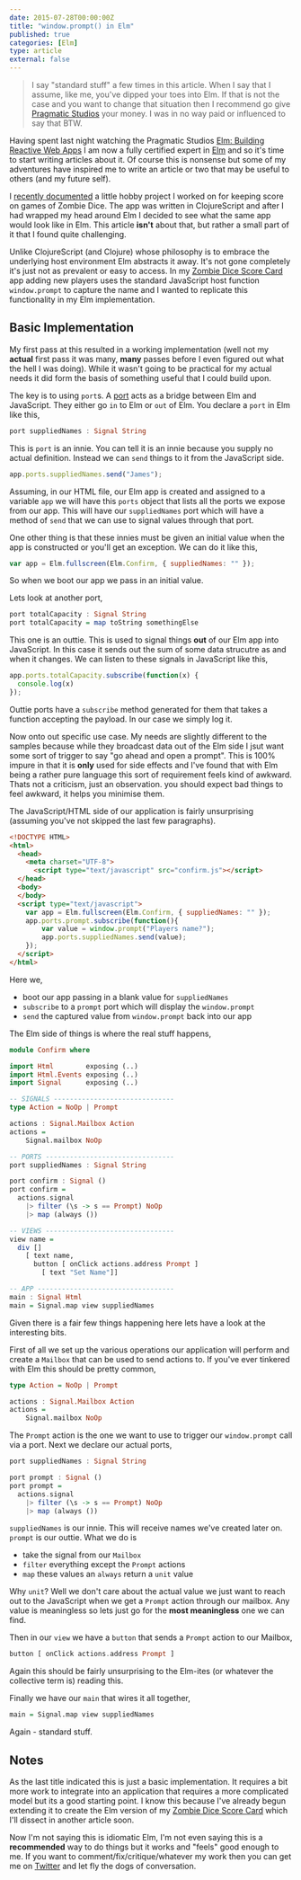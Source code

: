 ```yaml
---
date: 2015-07-28T00:00:00Z
title: "window.prompt() in Elm"
published: true
categories: [Elm]
type: article
external: false
---
```


> I say "standard stuff" a few times in this article. When I say that I assume, like me, you've dipped your toes into Elm.  If that is not the case and you want to change that situation then I recommend go give [Pragmatic Studios](https://pragmaticstudio.com/elm) your money. I was in no way paid or influenced to say that BTW.

Having spent last night watching the Pragmatic Studios [Elm: Building Reactive Web Apps](https://pragmaticstudio.com/elm) I am now a fully certified expert in [Elm](http://elm-lang.org) and so it's time to start writing articles about it.  Of course this is nonsense but some of my adventures have inspired me to write an article or two that may be useful to others (and my future self).

I [recently documented](https://yobriefca.se/blog/2015/07/20/zombie-dice-score-card-with-reagent/) a little hobby project I worked on for keeping score on games of Zombie Dice.  The app was written in ClojureScript and after I had wrapped my head around Elm I decided to see what the same app would look like in Elm.  This article __isn't__ about that, but rather a small part of it that I found quite challenging.

Unlike ClojureScript (and Clojure) whose philosophy is to embrace the underlying host environment Elm abstracts it away.  It's not gone completely it's just not as prevalent or easy to access.  In my [Zombie Dice Score Card](https://yobriefca.se/zombie-dice/) app adding new players uses the standard JavaScript host function `window.prompt` to capture the name and I wanted to replicate this functionality in my Elm implementation.

## Basic Implementation

My first pass at this resulted in a working implementation (well not my __actual__ first pass it was many, __many__ passes before I even figured out what the hell I was doing).  While it wasn't going to be practical for my actual needs it did form the basis of something useful that I could build upon.

The key is to using `port`s.  A [port](http://elm-lang.org/guide/interop#ports) acts as a bridge between Elm and JavaScript.  They either go `in` to Elm or `out` of Elm.  You declare a `port` in Elm like this,

```haskell
port suppliedNames : Signal String
```  

This is `port` is an innie.  You can tell it is an innie because you supply no actual definition.  Instead we can `send` things to it from the JavaScript side.

```javascript
app.ports.suppliedNames.send("James");
```

Assuming, in our HTML file, our Elm app is created and assigned to a variable `app` we will have this `ports` object that lists all the ports we expose from our app.  This will have our `suppliedNames` port which will have a method of `send` that we can use to signal values through that port.

One other thing is that these innies must be given an initial value when the app is constructed or you'll get an exception. We can do it like this,

```javascript
var app = Elm.fullscreen(Elm.Confirm, { suppliedNames: "" });
```

So when we boot our app we pass in an initial value.

Lets look at another port,

```haskell
port totalCapacity : Signal String
port totalCapacity = map toString somethingElse
```

This one is an outtie.  This is used to signal things __out__ of our Elm app into JavaScript.  In this case it sends out the sum of some data strucutre as and when it changes.  We can listen to these signals in JavaScript like this,

```javascript
app.ports.totalCapacity.subscribe(function(x) { 
  console.log(x) 
});
```

Outtie ports have a `subscribe` method generated for them that takes a function accepting the payload.  In our case we simply log it.

Now onto out specific use case.  My needs are slightly different to the samples because while they broadcast data out of the Elm side I jsut want some sort of trigger to say "go ahead and open a prompt".  This is 100% impure in that it is __only__ used for side effects and I've found that with Elm being a rather pure language this sort of requirement feels kind of awkward.  Thats not a criticism, just an observation. you should expect bad things to feel awkward, it helps you minimise them.

The JavaScript/HTML side of our application is fairly unsurprising (assuming you've not skipped the last few paragraphs).

```html
<!DOCTYPE HTML>
<html>
  <head>
    <meta charset="UTF-8">
  	  <script type="text/javascript" src="confirm.js"></script>
  </head>
  <body>
  </body>
  <script type="text/javascript">
    var app = Elm.fullscreen(Elm.Confirm, { suppliedNames: "" });
    app.ports.prompt.subscribe(function(){
        var value = window.prompt("Players name?");
        app.ports.suppliedNames.send(value);
    });
  </script>
</html>
```

Here we, 

- boot our app passing in a blank value for `suppliedNames`
- `subscribe` to a `prompt` port which will display the `window.prompt`
- `send` the captured value from `window.prompt` back into our app

The Elm side of things is where the real stuff happens,

```haskell
module Confirm where

import Html        exposing (..)
import Html.Events exposing (..)
import Signal      exposing (..)

-- SIGNALS ------------------------------
type Action = NoOp | Prompt

actions : Signal.Mailbox Action
actions =
    Signal.mailbox NoOp

-- PORTS --------------------------------
port suppliedNames : Signal String

port confirm : Signal ()
port confirm =
  actions.signal
    |> filter (\s -> s == Prompt) NoOp
    |> map (always ())

-- VIEWS --------------------------------
view name =
  div []
    [ text name,
      button [ onClick actions.address Prompt ]
        [ text "Set Name"]]

-- APP ----------------------------------
main : Signal Html
main = Signal.map view suppliedNames
```

Given there is a fair few things happening here lets have a look at the interesting bits.

First of all we set up the various operations our application will perform and create a `Mailbox` that can be used to send actions to.  If you've ever tinkered with Elm this should be pretty common,

```haskell
type Action = NoOp | Prompt

actions : Signal.Mailbox Action
actions =
    Signal.mailbox NoOp
```

The `Prompt` action is the one we want to use to trigger our `window.prompt` call via a port.  Next we declare our actual ports,

```haskell
port suppliedNames : Signal String

port prompt : Signal ()
port prompt =
  actions.signal
    |> filter (\s -> s == Prompt) NoOp
    |> map (always ())
```

`suppliedNames` is our innie.  This will receive names we've created later on.  `prompt` is our outtie.  What we do is 

- take the signal from our `Mailbox`
- `filter` everything except the `Prompt` actions
- `map` these values an `always` return a `unit` value

Why `unit`?  Well we don't care about the actual value we just want to reach out to the JavaScript when we get a `Prompt` action through our mailbox.  Any value is meaningless so lets just go for the __most meaningless__ one we can find.

Then in our `view` we have a `button` that sends a `Prompt` action to our Mailbox,

```haskell
button [ onClick actions.address Prompt ]
```

Again this should be fairly unsurprising to the Elm-ites (or whatever the collective term is) reading this.

Finally we have our `main` that wires it all together,

```haskell
main = Signal.map view suppliedNames
```

Again - standard stuff.

## Notes

As the last title indicated this is just a basic implementation.  It requires a bit more work to integrate into an application that requires a more complicated model but its a good starting point.  I know this because I've already begun extending it to create the Elm version of my [Zombie Dice Score Card](https://yobriefca.se/zombie-dice/) which I'll dissect in another article soon.

Now I'm not saying this is idiomatic Elm, I'm not even saying this is a __recommended__ way to do things but it works and "feels" good enough to me.  If you want to comment/fix/critique/whatever my work then you can get me on [Twitter](https://twitter.com/kouphax) and let fly the dogs of conversation.
